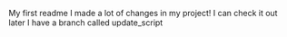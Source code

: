 My first readme
I made a lot of changes in my project!
I can check it out later
I have a branch called update_script
